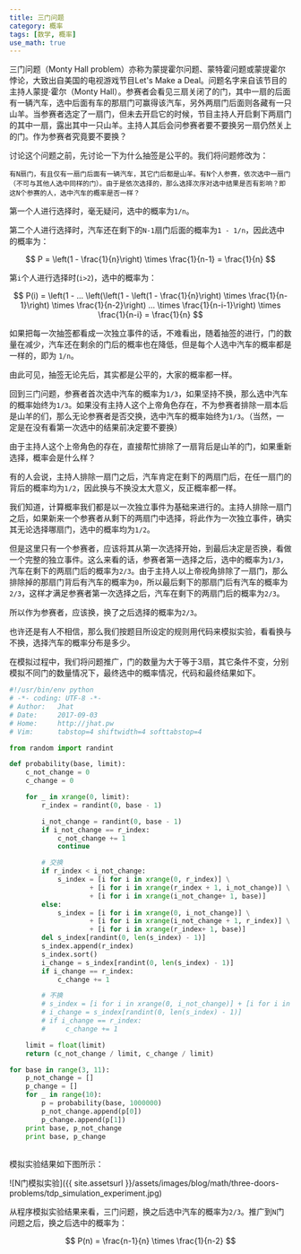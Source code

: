 ```yaml
---
title: 三门问题
category: 概率
tags: [数学, 概率]
use_math: true
---
```


三门问题（Monty Hall problem）亦称为蒙提霍尔问题、蒙特霍问题或蒙提霍尔悖论，大致出自美国的电视游戏节目Let's Make a Deal。问题名字来自该节目的主持人蒙提·霍尔（Monty Hall）。参赛者会看见三扇关闭了的门，其中一扇的后面有一辆汽车，选中后面有车的那扇门可赢得该汽车，另外两扇门后面则各藏有一只山羊。当参赛者选定了一扇门，但未去开启它的时候，节目主持人开启剩下两扇门的其中一扇，露出其中一只山羊。主持人其后会问参赛者要不要换另一扇仍然关上的门。作为参赛者究竟要不要换？


讨论这个问题之前，先讨论一下为什么抽签是公平的。我们将问题修改为：

```
有N扇门，有且仅有一扇门后面有一辆汽车，其它门后都是山羊。有N个人参赛，依次选中一扇门（不可与其他人选中同样的门）。由于是依次选择的，那么选择次序对选中结果是否有影响？即这N个参赛的人，选中汽车的概率是否一样？
```

第一个人进行选择时，毫无疑问，选中的概率为`1/n`。

第二个人进行选择时，汽车还在剩下的`N-1`扇门后面的概率为`1 - 1/n`，因此选中的概率为：

$$
P = \left(1 - \frac{1}{n}\right) \times \frac{1}{n-1} = \frac{1}{n}
$$

第`i`个人进行选择时(`i>2`)，选中的概率为：

$$
P(i) = \left(1 - ... \left(\left(1 - \left(1 - \frac{1}{n}\right) \times \frac{1}{n-1}\right) \times \frac{1}{n-2}\right) ... \times \frac{1}{n-i-1}\right) \times \frac{1}{n-i} = \frac{1}{n}
$$

如果把每一次抽签都看成一次独立事件的话，不难看出，随着抽签的进行，门的数量在减少，汽车还在剩余的门后的概率也在降低，但是每个人选中汽车的概率都是一样的，即为 `1/n`。

由此可见，抽签无论先后，其实都是公平的，大家的概率都一样。

回到三门问题，参赛者首次选中汽车的概率为`1/3`，如果坚持不换，那么选中汽车的概率始终为`1/3`。如果没有主持人这个上帝角色存在，不为参赛者排除一扇本后是山羊的们，那么无论参赛者是否交换，选中汽车的概率始终为`1/3`。（当然，一定是在没有看第一次选中的结果前决定要不要换）

由于主持人这个上帝角色的存在，直接帮忙排除了一扇背后是山羊的门，如果重新选择，概率会是什么样？

有的人会说，主持人排除一扇门之后，汽车肯定在剩下的两扇门后，在任一扇门的背后的概率均为`1/2`，因此换与不换没太大意义，反正概率都一样。

我们知道，计算概率我们都是以一次独立事件为基础来进行的。主持人排除一扇门之后，如果新来一个参赛者从剩下的两扇门中选择，将此作为一次独立事件，确实其无论选择哪扇门，选中的概率均为`1/2`。

但是这里只有一个参赛者，应该将其从第一次选择开始，到最后决定是否换，看做一个完整的独立事件。这么来看的话，参赛者第一选择之后，选中的概率为`1/3`，汽车在剩下的两扇门后的概率为`2/3`。由于主持人以上帝视角排除了一扇门，那么排除掉的那扇门背后有汽车的概率为`0`，所以最后剩下的那扇门后有汽车的概率为`2/3`，这样才满足参赛者第一次选择之后，汽车在剩下的两扇门后的概率为`2/3`。

所以作为参赛者，应该换，换了之后选择的概率为`2/3`。

也许还是有人不相信，那么我们按题目所设定的规则用代码来模拟实验，看看换与不换，选择汽车的概率分布是多少。

在模拟过程中，我们将问题推广，门的数量为大于等于3扇，其它条件不变，分别模拟不同门的数量情况下，最终选中的概率情况，代码和最终结果如下。

```python
#!/usr/bin/env python
# -*- coding: UTF-8 -*- 
# Author:   Jhat
# Date:     2017-09-03
# Home:     http://jhat.pw
# Vim:      tabstop=4 shiftwidth=4 softtabstop=4

from random import randint

def probability(base, limit):
    c_not_change = 0
    c_change = 0

    for _ in xrange(0, limit):
        r_index = randint(0, base - 1)

        i_not_change = randint(0, base - 1)
        if i_not_change == r_index:
            c_not_change += 1
            continue

        # 交换
        if r_index < i_not_change:
            s_index = [i for i in xrange(0, r_index)] \
                    + [i for i in xrange(r_index + 1, i_not_change)] \
                    + [i for i in xrange(i_not_change+ 1, base)]
        else:
            s_index = [i for i in xrange(0, i_not_change)] \
                    + [i for i in xrange(i_not_change + 1, r_index)] \
                    + [i for i in xrange(r_index+ 1, base)]
        del s_index[randint(0, len(s_index) - 1)]
        s_index.append(r_index)
        s_index.sort()
        i_change = s_index[randint(0, len(s_index) - 1)]
        if i_change == r_index:
            c_change += 1

        # 不换
        # s_index = [i for i in xrange(0, i_not_change)] + [i for i in xrange(i_not_change + 1, base)]
        # i_change = s_index[randint(0, len(s_index) - 1)]
        # if i_change == r_index:
        #     c_change += 1

    limit = float(limit)
    return (c_not_change / limit, c_change / limit)

for base in range(3, 11):
    p_not_change = []
    p_change = []
    for _ in range(10):
        p = probability(base, 1000000)
        p_not_change.append(p[0])
        p_change.append(p[1])
    print base, p_not_change
    print base, p_change
```

<br/>
模拟实验结果如下图所示：

![N门模拟实验]({{ site.assetsurl  }}/assets/images/blog/math/three-doors-problems/tdp_simulation_experiment.jpg)

从程序模拟实验结果来看，三门问题，换之后选中汽车的概率为`2/3`。推广到`N`门问题之后，换之后选中的概率为：

$$
P(n) = \frac{n-1}{n} \times \frac{1}{n-2}
$$
